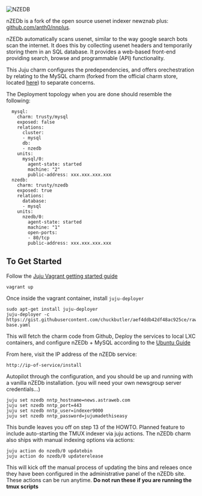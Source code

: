 ![NZEDB](http://nzedb.com/img/logo.png)

nZEDb is a fork of the open source usenet indexer newznab plus: [github.com/anth0/nnplus](http://github.com/anth0/nnplus).

nZEDb automatically scans usenet, similar to the way google search bots scan the internet. It does this by collecting usenet headers and temporarily storing them in an SQL database. It provides a web-based front-end providing search, browse and programmable (API) functionality.

This Juju charm configures the predependencies, and offers orechestration by
relating to the MySQL charm (forked from the official charm store, located
[here](https://github.com/chuckbutler/mysql-charm)) to separate concerns.

The Deployment topology when you are done should resemble the following:

```
  mysql:
    charm: trusty/mysql
    exposed: false
    relations:
      cluster:
      - mysql
      db:
      - nzedb
    units:
      mysql/0:
        agent-state: started
        machine: "2"
        public-address: xxx.xxx.xxx.xxx
  nzedb:
    charm: trusty/nzedb
    exposed: true
    relations:
      database:
      - mysql
    units:
      nzedb/0:
        agent-state: started
        machine: "1"
        open-ports:
        - 80/tcp
        public-address: xxx.xxx.xxx.xxx
```

## To Get Started

Follow the [Juju Vagrant getting started guide](https://jujucharms.com/docs/stable/config-vagrant)


    vagrant up

Once inside the vagrant container, install `juju-deployer`

    sudo apt-get install juju-deployer
    juju-deployer -c https://gist.githubusercontent.com/chuckbutler/aef4ddb42df48ac925ce/raw/700649a0cc55b97220d75623ac6589a8b5b4b776/nzedb-base.yaml


This will fetch the charm code from Github, Deploy the services to local LXC
containers, and configure nZEDb + MySQL according to the [Ubuntu Guide](https://github.com/nZEDb/nZEDb_Misc/blob/master/Guides/Installation/Ubuntu/Guide.md)

From here, visit the IP address of the nZEDb service:

    http://ip-of-service/install

Autopilot through the configuration, and you should be up and running with a
vanilla nZEDb installation. (you will need your own newsgroup server
credentials...)

    juju set nzedb nntp_hostname=news.astraweb.com
    juju set nzedb nntp_port=443
    juju set nzedb nntp_user=indexer9000
    juju set nzedb nntp_password=jujumadethiseasy

This bundle leaves you off on step 13 of the HOWTO. Planned feature to include
auto-starting the TMUX indexer via juju actions. The nZEDb charm also ships
with manual indexing options via actions:

    juju action do nzedb/0 updatebin
    juju action do nzedb/0 updaterelease

This will kick off the manual process of updating the bins and releaes once they
have been configured in the administrative panel of the nZEDb site. These actions
can be run anytime. **Do not run these if you are running the tmux scripts**

